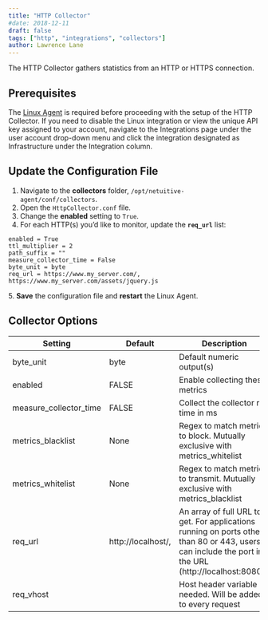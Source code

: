 ```yaml
---
title: "HTTP Collector"
#date: 2018-12-11
draft: false
tags: ["http", "integrations", "collectors"]
author: Lawrence Lane
---
```

The HTTP Collector gathers statistics from an HTTP or HTTPS connection.

## Prerequisites

The [Linux Agent][1] is required before proceeding with the setup of the HTTP Collector. If you need to disable the Linux integration or view the unique API key assigned to your account, navigate to the Integrations page under the user account drop-down menu and click the integration designated as Infrastructure under the Integration column.

## Update the Configuration File
1. Navigate to the **collectors** folder, `/opt/netuitive-agent/conf/collectors`.
2. Open the `HttpCollector.conf` file.
3. Change the **enabled** setting to `True`.
4. For each HTTP(s) you’d like to monitor, update the **`req_url`** list:

```
enabled = True
ttl_multiplier = 2
path_suffix = ""
measure_collector_time = False
byte_unit = byte
req_url = https://www.my_server.com/, https://www.my_server.com/assets/jquery.js
```
5\. **Save** the configuration file and **restart** the Linux Agent.

## Collector Options

| Setting                | Default            | Description                                                                                                                                          | Type     |
|------------------------|--------------------|------------------------------------------------------------------------------------------------------------------------------------------------------|----------|
| byte_unit              | byte               | Default numeric output(s)                                                                                                                            | str      |
| enabled                | FALSE              | Enable collecting these metrics                                                                                                                      | bool     |
| measure_collector_time | FALSE              | Collect the collector run time in ms                                                                                                                 | bool     |
| metrics_blacklist      | None               | Regex to match metrics to block. Mutually exclusive with metrics_whitelist                                                                           | NoneType |
| metrics_whitelist      | None               | Regex to match metrics to transmit. Mutually exclusive with metrics_blacklist                                                                        | NoneType |
| req_url                | http://localhost/, | An array of full URL to get. For applications running on ports other than 80 or 443, users can include the port in the URL (http://localhost:8080/). | list     |
| req_vhost              |                    | Host header variable if needed. Will be added to every request                                                                                       | str      |



[1]: /integrations/agents/linux-agent
